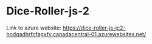 # Dice-Roller-js-2

Link to azure website: https://dice-roller-js-jc2-hndqadhrfcfagxfv.canadacentral-01.azurewebsites.net/
